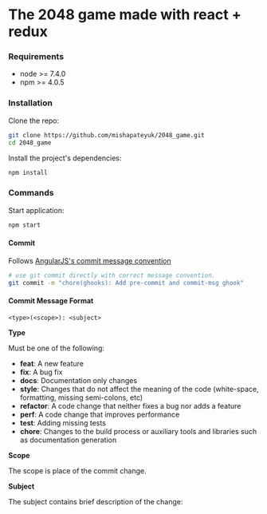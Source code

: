 # The 2048 game made with react + redux

### Requirements
 
* node >= 7.4.0
* npm >= 4.0.5

### Installation

Clone the repo:

```bash
git clone https://github.com/mishapateyuk/2048_game.git
cd 2048_game
```

Install the project's dependencies:
```bash
npm install
```

### Commands

Start application:
```bash
npm start
```

#### Commit

Follows [AngularJS's commit message convention](https://github.com/angular/angular.js/blob/master/CONTRIBUTING.md#-git-commit-guidelines)

```bash
# use git commit directly with correct message convention.
git commit -m "chore(ghooks): Add pre-commit and commit-msg ghook"
```

#### Commit Message Format

```
<type>(<scope>): <subject>
```

**Type**

Must be one of the following:

- **feat**:     A new feature
- **fix**:      A bug fix
- **docs**:     Documentation only changes
- **style**:    Changes that do not affect the meaning of the code (white-space, formatting, missing semi-colons, etc)
- **refactor**: A code change that neither fixes a bug nor adds a feature
- **perf**:     A code change that improves performance
- **test**:     Adding missing tests
- **chore**:    Changes to the build process or auxiliary tools and libraries such as documentation generation

**Scope**

The scope is place of the commit change.

**Subject**

The subject contains brief description of the change:
